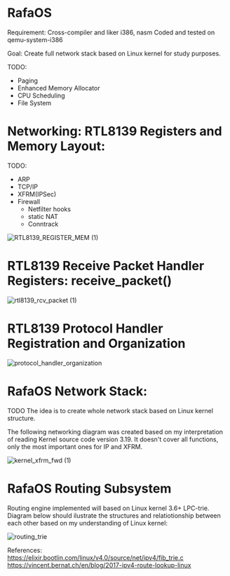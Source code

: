 
# RafaOS

Requirement: Cross-compiler and liker i386, nasm 
Coded and tested on qemu-system-i386

Goal: Create full network stack based on Linux kernel for study purposes.


TODO:
- Paging
- Enhanced Memory Allocator
- CPU Scheduling
- File System
# Networking: RTL8139 Registers and Memory Layout:

TODO:
- ARP 
- TCP/IP
- XFRM(IPSec)
- Firewall
  - Netfilter hooks
  - static NAT
  - Conntrack

![RTL8139_REGISTER_MEM (1)](https://user-images.githubusercontent.com/24198081/117540149-9ff6aa80-b005-11eb-9ba1-32a46ea31ab5.png)

# RTL8139 Receive Packet Handler Registers: receive_packet()

![rtl8139_rcv_packet (1)](https://user-images.githubusercontent.com/24198081/117544822-0df99c80-b01b-11eb-9c7b-559763840a96.png)

# RTL8139 Protocol Handler Registration and Organization

![protocol_handler_organization](https://user-images.githubusercontent.com/24198081/118883512-39b73500-b8ed-11eb-8366-3c41f9b1ff56.png)



# RafaOS Network Stack:
TODO
The idea is to create whole network stack based on Linux kernel structure.

The following networking diagram was created based on my interpretation of reading Kernel source code version 3.19. It doesn't cover all functions, only the most important ones for IP and XFRM.

![kernel_xfrm_fwd (1)](https://user-images.githubusercontent.com/24198081/118876712-797a1e80-b8e5-11eb-8bda-85937a8be9f8.png)

# RafaOS Routing Subsystem

Routing engine implemented will based on Linux kernel 3.6+ LPC-trie. Diagram below should ilustrate the structures and relatiotionship between each other based on my understanding of Linux kernel:

![routing_trie](https://user-images.githubusercontent.com/24198081/119225986-def52780-bafe-11eb-9666-70b070d8ad66.png)


References:  
https://elixir.bootlin.com/linux/v4.0/source/net/ipv4/fib_trie.c  
https://vincent.bernat.ch/en/blog/2017-ipv4-route-lookup-linux  


